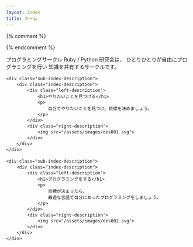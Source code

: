 ```yaml
---
layout: index
title: ホーム
---
```


{% comment %}
<!-- <link rel="stylesheet" href="assets/css/header_anime.css">
<script src="assets/js/header_anime.js"></script> -->
{% endcomment %}

<div id="index-main-contents">
</div>

<div class="root-index-description">
    <div class="sub-index-description">
        <div class="index-description">
            <p class="center-d">
            プログラミングサークル Ruby / Python 研究会は、
            ひとりひとりが自由にプログラミングを行い
            知識を共有するサークルです。
            </p>
        </div>
    </div>

    <div class="sub-index-description">
        <div class="index-description">
            <div class="left-description">
                <h1>やりたいことを見つける</h1>
                <p>
                    自分でやりたいことを見つけ、目標を決めましょう。
                </p>
            </div>
            <div class="right-description">
                <img src="/assets/images/des001.svg">
            </div>
        </div>
    </div>

    <div class="sub-index-description">
        <div class="index-description">
            <div class="left-description">
                <h1>プログラミングをする</h1>
                <p>
                    目標が決まったら、
                    最適な言語で自分にあったプログラミングをしましょう。
                </p>
            </div>
            <div class="right-description">
                <img src="/assets/images/des002.svg">
            </div>
        </div>
    </div>
</div>